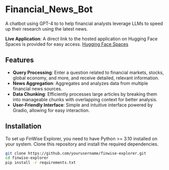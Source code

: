 # Financial_News_Bot
A chatbot using GPT-4 to to help financial analysts leverage LLMs to speed up their research using the latest news.

**Live Application**: A direct link to the hosted application on Hugging Face Spaces is provided for easy access. [Hugging Face Spaces](https://huggingface.co/spaces/kpal002/FinWise_Explorer)

## Features
- **Query Processing**: Enter a question related to financial markets, stocks, global economy, and more, and receive detailed, relevant information.
- **News Aggregation**: Aggregates and analyzes data from multiple financial news sources.
- **Data Chunking**: Efficiently processes large articles by breaking them into manageable chunks with overlapping context for better analysis.
- **User-Friendly Interface**: Simple and intuitive interface powered by Gradio, allowing for easy interaction.

## Installation
To set up FinWise Explorer, you need to have Python >= 3.10 installed on your system. Clone this repository and install the required dependencies.

```bash
git clone https://github.com/yourusername/finwise-explorer.git
cd finwise-explorer
pip install -r requirements.txt

